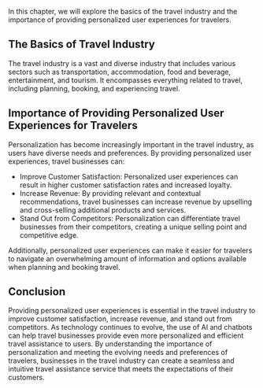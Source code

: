 
In this chapter, we will explore the basics of the travel industry and the importance of providing personalized user experiences for travelers.

The Basics of Travel Industry
-----------------------------

The travel industry is a vast and diverse industry that includes various sectors such as transportation, accommodation, food and beverage, entertainment, and tourism. It encompasses everything related to travel, including planning, booking, and experiencing travel.

Importance of Providing Personalized User Experiences for Travelers
-------------------------------------------------------------------

Personalization has become increasingly important in the travel industry, as users have diverse needs and preferences. By providing personalized user experiences, travel businesses can:

* Improve Customer Satisfaction: Personalized user experiences can result in higher customer satisfaction rates and increased loyalty.
* Increase Revenue: By providing relevant and contextual recommendations, travel businesses can increase revenue by upselling and cross-selling additional products and services.
* Stand Out from Competitors: Personalization can differentiate travel businesses from their competitors, creating a unique selling point and competitive edge.

Additionally, personalized user experiences can make it easier for travelers to navigate an overwhelming amount of information and options available when planning and booking travel.

Conclusion
----------

Providing personalized user experiences is essential in the travel industry to improve customer satisfaction, increase revenue, and stand out from competitors. As technology continues to evolve, the use of AI and chatbots can help travel businesses provide even more personalized and efficient travel assistance to users. By understanding the importance of personalization and meeting the evolving needs and preferences of travelers, businesses in the travel industry can create a seamless and intuitive travel assistance service that meets the expectations of their customers.

